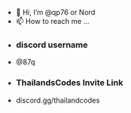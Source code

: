 - 👋 Hi, I’m @qp76 or Nord
- 📫 How to reach me ...
- ### discord username
- @87q
- ### ThailandsCodes Invite Link
- discord.gg/thailandcodes

